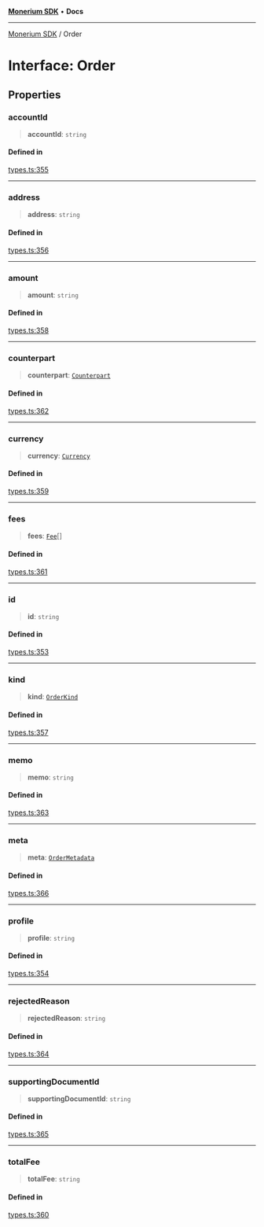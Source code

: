 [**Monerium SDK**](../README.md) • **Docs**

***

[Monerium SDK](../README.md) / Order

# Interface: Order

## Properties

### accountId

> **accountId**: `string`

#### Defined in

[types.ts:355](https://github.com/monerium/js-monorepo/blob/62e0077f6672014c8c720b1b4b4f6d6fcc529502/packages/sdk/src/types.ts#L355)

***

### address

> **address**: `string`

#### Defined in

[types.ts:356](https://github.com/monerium/js-monorepo/blob/62e0077f6672014c8c720b1b4b4f6d6fcc529502/packages/sdk/src/types.ts#L356)

***

### amount

> **amount**: `string`

#### Defined in

[types.ts:358](https://github.com/monerium/js-monorepo/blob/62e0077f6672014c8c720b1b4b4f6d6fcc529502/packages/sdk/src/types.ts#L358)

***

### counterpart

> **counterpart**: [`Counterpart`](Counterpart.md)

#### Defined in

[types.ts:362](https://github.com/monerium/js-monorepo/blob/62e0077f6672014c8c720b1b4b4f6d6fcc529502/packages/sdk/src/types.ts#L362)

***

### currency

> **currency**: [`Currency`](../enumerations/Currency.md)

#### Defined in

[types.ts:359](https://github.com/monerium/js-monorepo/blob/62e0077f6672014c8c720b1b4b4f6d6fcc529502/packages/sdk/src/types.ts#L359)

***

### fees

> **fees**: [`Fee`](Fee.md)[]

#### Defined in

[types.ts:361](https://github.com/monerium/js-monorepo/blob/62e0077f6672014c8c720b1b4b4f6d6fcc529502/packages/sdk/src/types.ts#L361)

***

### id

> **id**: `string`

#### Defined in

[types.ts:353](https://github.com/monerium/js-monorepo/blob/62e0077f6672014c8c720b1b4b4f6d6fcc529502/packages/sdk/src/types.ts#L353)

***

### kind

> **kind**: [`OrderKind`](../enumerations/OrderKind.md)

#### Defined in

[types.ts:357](https://github.com/monerium/js-monorepo/blob/62e0077f6672014c8c720b1b4b4f6d6fcc529502/packages/sdk/src/types.ts#L357)

***

### memo

> **memo**: `string`

#### Defined in

[types.ts:363](https://github.com/monerium/js-monorepo/blob/62e0077f6672014c8c720b1b4b4f6d6fcc529502/packages/sdk/src/types.ts#L363)

***

### meta

> **meta**: [`OrderMetadata`](OrderMetadata.md)

#### Defined in

[types.ts:366](https://github.com/monerium/js-monorepo/blob/62e0077f6672014c8c720b1b4b4f6d6fcc529502/packages/sdk/src/types.ts#L366)

***

### profile

> **profile**: `string`

#### Defined in

[types.ts:354](https://github.com/monerium/js-monorepo/blob/62e0077f6672014c8c720b1b4b4f6d6fcc529502/packages/sdk/src/types.ts#L354)

***

### rejectedReason

> **rejectedReason**: `string`

#### Defined in

[types.ts:364](https://github.com/monerium/js-monorepo/blob/62e0077f6672014c8c720b1b4b4f6d6fcc529502/packages/sdk/src/types.ts#L364)

***

### supportingDocumentId

> **supportingDocumentId**: `string`

#### Defined in

[types.ts:365](https://github.com/monerium/js-monorepo/blob/62e0077f6672014c8c720b1b4b4f6d6fcc529502/packages/sdk/src/types.ts#L365)

***

### totalFee

> **totalFee**: `string`

#### Defined in

[types.ts:360](https://github.com/monerium/js-monorepo/blob/62e0077f6672014c8c720b1b4b4f6d6fcc529502/packages/sdk/src/types.ts#L360)
